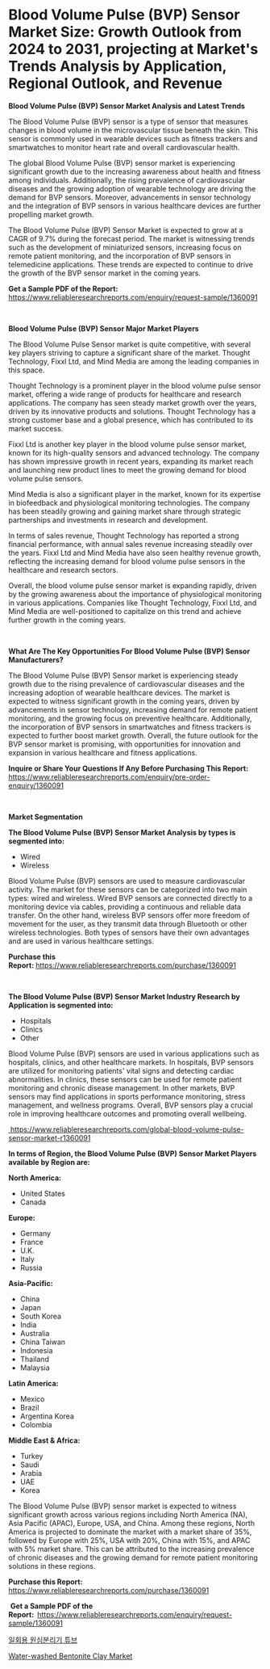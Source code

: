 <p><h1>Blood Volume Pulse (BVP) Sensor Market Size: Growth Outlook from 2024 to 2031, projecting at Market's Trends Analysis by Application, Regional Outlook, and Revenue</h1></p><p><strong>Blood Volume Pulse (BVP) Sensor Market Analysis and Latest Trends</strong></p>
<p><p>The Blood Volume Pulse (BVP) sensor is a type of sensor that measures changes in blood volume in the microvascular tissue beneath the skin. This sensor is commonly used in wearable devices such as fitness trackers and smartwatches to monitor heart rate and overall cardiovascular health.</p><p>The global Blood Volume Pulse (BVP) sensor market is experiencing significant growth due to the increasing awareness about health and fitness among individuals. Additionally, the rising prevalence of cardiovascular diseases and the growing adoption of wearable technology are driving the demand for BVP sensors. Moreover, advancements in sensor technology and the integration of BVP sensors in various healthcare devices are further propelling market growth.</p><p>The Blood Volume Pulse (BVP) Sensor Market is expected to grow at a CAGR of 9.7% during the forecast period. The market is witnessing trends such as the development of miniaturized sensors, increasing focus on remote patient monitoring, and the incorporation of BVP sensors in telemedicine applications. These trends are expected to continue to drive the growth of the BVP sensor market in the coming years.</p></p>
<p><strong>Get a Sample PDF of the Report:&nbsp;</strong> <a href="https://www.reliableresearchreports.com/enquiry/request-sample/1360091">https://www.reliableresearchreports.com/enquiry/request-sample/1360091</a></p>
<p>&nbsp;</p>
<p><strong>Blood Volume Pulse (BVP) Sensor Major Market Players</strong></p>
<p><p>The Blood Volume Pulse Sensor market is quite competitive, with several key players striving to capture a significant share of the market. Thought Technology, Fixxl Ltd, and Mind Media are among the leading companies in this space.</p><p>Thought Technology is a prominent player in the blood volume pulse sensor market, offering a wide range of products for healthcare and research applications. The company has seen steady market growth over the years, driven by its innovative products and solutions. Thought Technology has a strong customer base and a global presence, which has contributed to its market success.</p><p>Fixxl Ltd is another key player in the blood volume pulse sensor market, known for its high-quality sensors and advanced technology. The company has shown impressive growth in recent years, expanding its market reach and launching new product lines to meet the growing demand for blood volume pulse sensors.</p><p>Mind Media is also a significant player in the market, known for its expertise in biofeedback and physiological monitoring technologies. The company has been steadily growing and gaining market share through strategic partnerships and investments in research and development.</p><p>In terms of sales revenue, Thought Technology has reported a strong financial performance, with annual sales revenue increasing steadily over the years. Fixxl Ltd and Mind Media have also seen healthy revenue growth, reflecting the increasing demand for blood volume pulse sensors in the healthcare and research sectors.</p><p>Overall, the blood volume pulse sensor market is expanding rapidly, driven by the growing awareness about the importance of physiological monitoring in various applications. Companies like Thought Technology, Fixxl Ltd, and Mind Media are well-positioned to capitalize on this trend and achieve further growth in the coming years.</p></p>
<p>&nbsp;</p>
<p><strong>What Are The Key Opportunities For Blood Volume Pulse (BVP) Sensor Manufacturers?</strong></p>
<p><p>The Blood Volume Pulse (BVP) Sensor market is experiencing steady growth due to the rising prevalence of cardiovascular diseases and the increasing adoption of wearable healthcare devices. The market is expected to witness significant growth in the coming years, driven by advancements in sensor technology, increasing demand for remote patient monitoring, and the growing focus on preventive healthcare. Additionally, the incorporation of BVP sensors in smartwatches and fitness trackers is expected to further boost market growth. Overall, the future outlook for the BVP sensor market is promising, with opportunities for innovation and expansion in various healthcare and fitness applications.</p></p>
<p><strong>Inquire or Share Your Questions If Any Before Purchasing This Report:</strong> <a href="https://www.reliableresearchreports.com/enquiry/pre-order-enquiry/1360091">https://www.reliableresearchreports.com/enquiry/pre-order-enquiry/1360091</a></p>
<p>&nbsp;</p>
<p><strong>Market Segmentation</strong></p>
<p><strong>The Blood Volume Pulse (BVP) Sensor Market Analysis by types is segmented into:</strong></p>
<p><ul><li>Wired</li><li>Wireless</li></ul></p>
<p><p>Blood Volume Pulse (BVP) sensors are used to measure cardiovascular activity. The market for these sensors can be categorized into two main types: wired and wireless. Wired BVP sensors are connected directly to a monitoring device via cables, providing a continuous and reliable data transfer. On the other hand, wireless BVP sensors offer more freedom of movement for the user, as they transmit data through Bluetooth or other wireless technologies. Both types of sensors have their own advantages and are used in various healthcare settings.</p></p>
<p><strong>Purchase this Report:&nbsp;</strong><a href="https://www.reliableresearchreports.com/purchase/1360091">https://www.reliableresearchreports.com/purchase/1360091</a></p>
<p>&nbsp;</p>
<p><strong>The Blood Volume Pulse (BVP) Sensor Market Industry Research by Application is segmented into:</strong></p>
<p><ul><li>Hospitals</li><li>Clinics</li><li>Other</li></ul></p>
<p><p>Blood Volume Pulse (BVP) sensors are used in various applications such as hospitals, clinics, and other healthcare markets. In hospitals, BVP sensors are utilized for monitoring patients' vital signs and detecting cardiac abnormalities. In clinics, these sensors can be used for remote patient monitoring and chronic disease management. In other markets, BVP sensors may find applications in sports performance monitoring, stress management, and wellness programs. Overall, BVP sensors play a crucial role in improving healthcare outcomes and promoting overall wellbeing.</p></p>
<p><a href="https://www.reliableresearchreports.com/global-blood-volume-pulse-sensor-market-r1360091">&nbsp;https://www.reliableresearchreports.com/global-blood-volume-pulse-sensor-market-r1360091</a></p>
<p><strong>In terms of Region, the Blood Volume Pulse (BVP) Sensor Market Players available by Region are:</strong></p>
<p>
    <p> <strong> North America: </strong>
        <ul>
            <li>United States</li>
            <li>Canada</li>
        </ul>
        </p> 
    <p> <strong> Europe: </strong>
        <ul>
            <li>Germany</li>
            <li>France</li>
            <li>U.K.</li>
            <li>Italy</li>
            <li>Russia</li>
        </ul>
        </p> 
    <p> <strong> Asia-Pacific: </strong>
        <ul>
            <li>China</li>
            <li>Japan</li>
            <li>South Korea</li>
            <li>India</li>
            <li>Australia</li>
            <li>China Taiwan</li>
            <li>Indonesia</li>
            <li>Thailand</li>
            <li>Malaysia</li>
        </ul>
        </p> 
    <p> <strong> Latin America: </strong>
        <ul>
            <li>Mexico</li>
            <li>Brazil</li>
            <li>Argentina Korea</li>
            <li>Colombia</li>
        </ul>
        </p> 
    <p> <strong> Middle East & Africa: </strong>
        <ul>
            <li>Turkey</li>
            <li>Saudi</li>
            <li>Arabia</li>
            <li>UAE</li>
            <li>Korea</li>
        </ul>
    </p>
    </p>
<p><p>The Blood Volume Pulse (BVP) sensor market is expected to witness significant growth across various regions including North America (NA), Asia Pacific (APAC), Europe, USA, and China. Among these regions, North America is projected to dominate the market with a market share of 35%, followed by Europe with 25%, USA with 20%, China with 15%, and APAC with 5% market share. This can be attributed to the increasing prevalence of chronic diseases and the growing demand for remote patient monitoring solutions in these regions.</p></p>
<p><strong>Purchase this Report: </strong><a href="https://www.reliableresearchreports.com/purchase/1360091">https://www.reliableresearchreports.com/purchase/1360091</a></p>
<p>&nbsp;<strong>Get a Sample PDF of the Report:&nbsp;&nbsp;</strong><a href="https://www.reliableresearchreports.com/enquiry/request-sample/1360091">https://www.reliableresearchreports.com/enquiry/request-sample/1360091</a></p>
<p><strong></strong></p>
<p><p><a href="https://github.com/sougarounis/Market-Research-Report-List-3/blob/main/928166746400.md">일회용 원심분리기 튜브</a></p><p><a href="https://issuu.com/reportprime-2/docs/water-washed-bentonite-clay-market-size-2030.pptx">Water-washed Bentonite Clay Market</a></p></p>